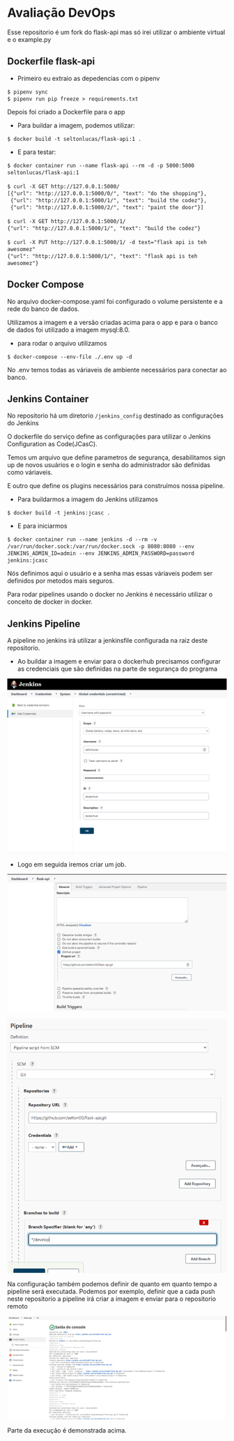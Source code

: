 
# Avaliação DevOps

Esse repositorio é um fork do flask-api mas só irei utilizar o ambiente virtual e o example.py

## Dockerfile flask-api

- Primeiro eu extraio as depedencias com o pipenv

``` 
$ pipenv sync
$ pipenv run pip freeze > requirements.txt
```

Depois foi criado a Dockerfile para o app

- Para buildar a imagem, podemos utilizar:

``` 
$ docker build -t seltonlucas/flask-api:1 .
```

- E para testar:

``` 
$ docker container run --name flask-api --rm -d -p 5000:5000 seltonlucas/flask-api:1

$ curl -X GET http://127.0.0.1:5000/
[{"url": "http://127.0.0.1:5000/0/", "text": "do the shopping"},
 {"url": "http://127.0.0.1:5000/1/", "text": "build the codez"},
 {"url": "http://127.0.0.1:5000/2/", "text": "paint the door"}]

$ curl -X GET http://127.0.0.1:5000/1/
{"url": "http://127.0.0.1:5000/1/", "text": "build the codez"}

$ curl -X PUT http://127.0.0.1:5000/1/ -d text="flask api is teh awesomez"
{"url": "http://127.0.0.1:5000/1/", "text": "flask api is teh awesomez"}
```

## Docker Compose

No arquivo docker-compose.yaml foi configurado o volume persistente e a rede do banco de dados.

Utilizamos a imagem e a versão criadas acima para o app e para o banco de dados foi utilizado a imagem mysql:8.0.

- para rodar o arquivo utilizamos

``` 
$ docker-compose --env-file ./.env up -d 
```

No .env temos todas as váriaveis de ambiente necessários para conectar ao banco.

## Jenkins Container

No repositorio há um diretorio `/jenkins_config` destinado as configurações do Jenkins

O dockerfile do serviço define as configurações para utilizar o Jenkins Configuration as Code(JCasC).

Temos um arquivo que define parametros de segurança, desabilitamos sign up de novos usuários e o login e senha do administrador são definidas como váriaveis.

E outro que define os plugins necessários para construímos nossa pipeline.

- Para buildarmos a imagem do Jenkins utilizamos

``` 
$ docker build -t jenkins:jcasc .
```

- E para iniciarmos 

``` 
$ docker container run --name jenkins -d --rm -v /var/run/docker.sock:/var/run/docker.sock -p 8080:8080 --env JENKINS_ADMIN_ID=admin --env JENKINS_ADMIN_PASSWORD=password jenkins:jcasc
```

Nós definimos aqui o usuário e a senha mas essas váriaveis podem ser definidos por metodos mais seguros.

Para rodar pipelines usando o docker no Jenkins é necessário utilizar o conceito de docker in docker.

## Jenkins Pipeline

A pipeline no jenkins irá utilizar a jenkinsfile configurada na raiz deste repositorio.

- Ao buildar a imagem e enviar para o dockerhub precisamos configurar as credenciais que são definidas na parte de segurança do programa

![Credenciais](imgs/jenkins1.png)

- Logo em seguida iremos criar um job.

![Escolha do repositorio no github](imgs/jenkins2.png)

![Configuração da Pipeline](imgs/jenkins3.png)

Na configuração também podemos definir de quanto em quanto tempo a pipeline será executada.
Podemos por exemplo, definir que a cada push neste repositorio a pipeline irá criar a imagem e enviar para o repositorio remoto

![Execução da pipeline](imgs/jenkins4.png)

Parte da execução é demonstrada acima.